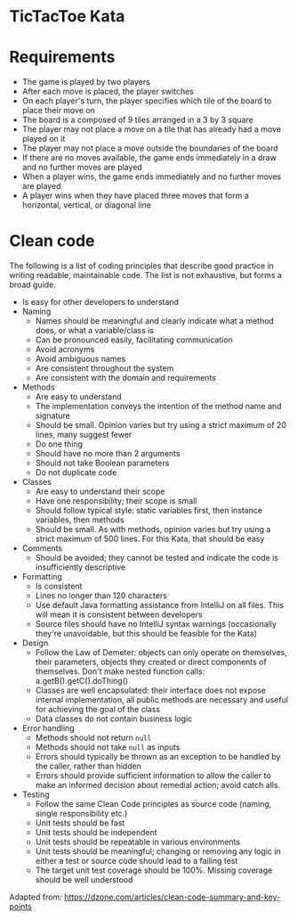 # TicTacToe Kata

# Requirements
- The game is played by two players
- After each move is placed, the player switches
- On each player's turn, the player specifies which tile of the board to place their move on
- The board is a composed of 9 tiles arranged in a 3 by 3 square
- The player may not place a move on a tile that has already had a move played on it
- The player may not place a move outside the boundaries of the board
- If there are no moves available, the game ends immediately in a draw and no further moves are played
- When a player wins, the game ends immediately and no further moves are played
- A player wins when they have placed three moves that form a horizontal, vertical, or diagonal line

# Clean code
The following is a list of coding principles that describe good practice in writing readable, maintainable code. The list is not exhaustive, but forms a broad guide.

- Is easy for other developers to understand
- Naming
    - Names should be meaningful and clearly indicate what a method does, or what a variable/class is
    - Can be pronounced easily, facilitating communication
    - Avoid acronyms
    - Avoid ambiguous names
    - Are consistent throughout the system
    - Are consistent with the domain and requirements
- Methods
    - Are easy to understand
    - The implementation conveys the intention of the method name and signature
    - Should be small. Opinion varies but try using a strict maximum of 20 lines, many suggest fewer
    - Do one thing
    - Should have no more than 2 arguments
    - Should not take Boolean parameters
    - Do not duplicate code
- Classes
    - Are easy to understand their scope
    - Have one responsibility; their scope is small
    - Should follow typical style: static variables first, then instance variables, then methods
    - Should be small. As with methods, opinion varies but try using a strict maximum of 500 lines. For this Kata, that should be easy
- Comments
    - Should be avoided; they cannot be tested and indicate the code is insufficiently descriptive
- Formatting
    - Is consistent
    - Lines no longer than 120 characters
    - Use default Java formatting assistance from IntelliJ on all files. This will mean it is consistent between developers
    - Source files should have no IntelliJ syntax warnings (occasionally they're unavoidable, but this should be feasible for the Kata)
- Design
    - Follow the Law of Demeter: objects can only operate on themselves, their parameters, objects they created or direct components of themselves. Don't make nested function calls: a.getB().getC().doThing()
    - Classes are well encapsulated: their interface does not expose internal implementation, all public methods are necessary and useful for achieving the goal of the class
    - Data classes do not contain business logic
- Error handling
    - Methods should not return `null`
    - Methods should not take `null` as inputs
    - Errors should typically be thrown as an exception to be handled by the caller, rather than hidden
    - Errors should provide sufficient information to allow the caller to make an informed decision about remedial action; avoid catch alls.
- Testing
    - Follow the same Clean Code principles as source code (naming, single responsibility etc.)
    - Unit tests should be fast
    - Unit tests should be independent
    - Unit tests should be repeatable in various environments
    - Unit tests should be meaningful; changing or removing any logic in either a test or source code should lead to a failing test
    - The target unit test coverage should be 100%. Missing coverage should be well understood
    
Adapted from: https://dzone.com/articles/clean-code-summary-and-key-points    
